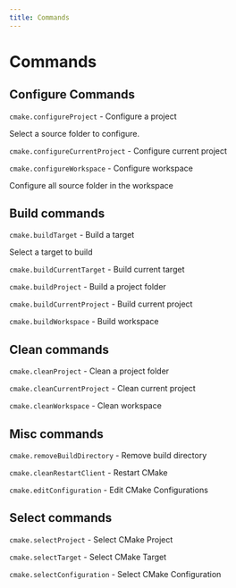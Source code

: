 ```yaml
---
title: Commands
---
```


# Commands

## Configure Commands
`cmake.configureProject` - Configure a project

Select a source folder to configure.

`cmake.configureCurrentProject` - Configure current project

`cmake.configureWorkspace` - Configure workspace

Configure all source folder in the workspace

## Build commands
`cmake.buildTarget` - Build a target

Select a target to build

`cmake.buildCurrentTarget` - Build current target

`cmake.buildProject` - Build a project folder

`cmake.buildCurrentProject` - Build current project

`cmake.buildWorkspace` - Build workspace

## Clean commands

`cmake.cleanProject` - Clean a project folder

`cmake.cleanCurrentProject` - Clean current project

`cmake.cleanWorkspace` - Clean workspace

## Misc commands
`cmake.removeBuildDirectory` - Remove build directory

`cmake.cleanRestartClient` - Restart CMake

`cmake.editConfiguration` - Edit CMake Configurations

## Select commands
`cmake.selectProject` - Select CMake Project

`cmake.selectTarget` - Select CMake Target

`cmake.selectConfiguration` - Select CMake Configuration
